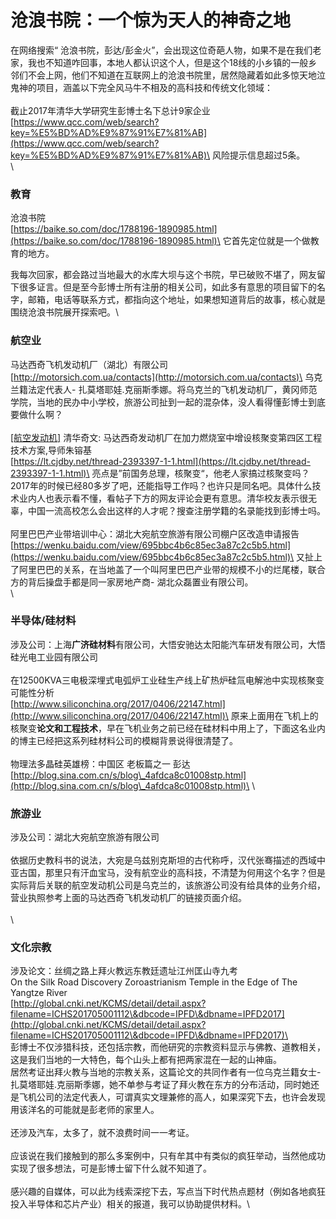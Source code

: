 # 沧浪书院：一个惊为天人的神奇之地

在网络搜索“ 沧浪书院，彭达/彭金火”，会出现这位奇葩人物，如果不是在我们老家，我也不知道咋回事，本地人都认识这个人，但是这个18线的小乡镇的一般乡邻们不会上网，他们不知道在互联网上的沧浪书院里，居然隐藏着如此多惊天地泣鬼神的项目，涵盖以下完全风马牛不相及的高科技和传统文化领域：\
\
&#x20;截止2017年清华大学研究生彭博士名下总计9家企业\
&#x20;[https://www.qcc.com/web/search?key=%E5%BD%AD%E9%87%91%E7%81%AB](https://www.qcc.com/web/search?key=%E5%BD%AD%E9%87%91%E7%81%AB)\
&#x20;风险提示信息超过5条。\
\


### 教育

&#x20;沧浪书院\
&#x20;[https://baike.so.com/doc/1788196-1890985.html](https://baike.so.com/doc/1788196-1890985.html)\
它首先定位就是一个做教育的地方。

我每次回家，都会路过当地最大的水库大坝与这个书院，早已破败不堪了，网友留下很多证言。但是至今彭博士所有注册的相关公司，如此多有意思的项目留下的名字，邮箱，电话等联系方式，都指向这个地址，如果想知道背后的故事，核心就是围绕沧浪书院展开探索吧。\


### **航空业**

&#x20;马达西奇飞机发动机厂（湖北）有限公司\
&#x20;[http://motorsich.com.ua/contacts](http://motorsich.com.ua/contacts)\
&#x20;乌克兰籍法定代表人- 扎莫塔耶娃.克丽斯季娜。将乌克兰的飞机发动机厂，黄冈师范学院，当地的民办中小学校，旅游公司扯到一起的混杂体，没人看得懂彭博士到底要做什么啊？\
\
&#x20;[\[航空发动机\]](https://lt.cjdby.net/forum.php?mod=forumdisplay\&fid=4\&filter=typeid\&typeid=155) 清华奇文: 马达西奇发动机厂在加力燃烧室中增设核聚变第四区工程技术方案,导师朱镕基\
&#x20;[https://lt.cjdby.net/thread-2393397-1-1.html](https://lt.cjdby.net/thread-2393397-1-1.html)\
&#x20;亮点是”前国务总理，核聚变“，他老人家搞过核聚变吗？2017年的时候已经80多岁了吧，还能指导工作吗？也许只是同名吧。具体什么技术业内人也表示看不懂，看帖子下方的网友评论会更有意思。清华校友表示很无辜，中国一流高校怎么会出这样的人才呢？搜查注册学籍的名录能找到彭博士吗。\
\
&#x20;阿里巴巴产业带培训中心：湖北大宛航空旅游有限公司棚户区改造申请报告\
&#x20;[https://wenku.baidu.com/view/695bbc4b6c85ec3a87c2c5b5.html](https://wenku.baidu.com/view/695bbc4b6c85ec3a87c2c5b5.html)\
&#x20;又扯上了阿里巴巴的关系，在当地盖了一个叫阿里巴巴产业带的规模不小的烂尾楼，联合方的背后操盘手都是同一家房地产商- 湖北众磊置业有限公司。\
\


### 半导体/硅材**料**

&#x20;涉及公司：上海**广济硅材料**有限公司，大悟安驰达太阳能汽车研发有限公司，大悟硅光电工业园有限公司\
\
&#x20;在12500KVA三电极深埋式电弧炉工业硅生产线上矿热炉硅氚电解池中实现核聚变可能性分析\
&#x20;[http://www.siliconchina.org/2017/0406/22147.html](http://www.siliconchina.org/2017/0406/22147.html)\
&#x20;原来上面用在飞机上的核聚变**论文和工程技术**，早在飞机业务之前已经在硅材料中用上了，下面这名业内的博主已经把这系列硅材料公司的模糊背景说得很清楚了。\
\
&#x20;物理法多晶硅英雄榜：中国区 老板篇之一 彭达\
&#x20;[http://blog.sina.com.cn/s/blog\_4afdca8c01008stp.html](http://blog.sina.com.cn/s/blog\_4afdca8c01008stp.html)\
\


### 旅游业

&#x20;涉及公司：湖北大宛航空旅游有限公司\
\
依据历史教科书的说法，大宛是乌兹别克斯坦的古代称呼，汉代张骞描述的西域中亚古国，那里只有汗血宝马，没有航空业的高科技，不清楚为何用这个名字？但是实际背后关联的航空发动机公司是乌克兰的，该旅游公司没有给具体的业务介绍，营业执照参考上面的马达西奇飞机发动机厂的链接页面介绍。\
\
\


### 文化宗教

&#x20;涉及论文：丝绸之路上拜火教远东教廷遗址江州匡山寺九考\
On the Silk Road Discovery Zoroastrianism Temple in the Edge of The Yangtze River\
&#x20;[http://global.cnki.net/KCMS/detail/detail.aspx?filename=ICHS201705001112\&dbcode=IPFD\&dbname=IPFD2017](http://global.cnki.net/KCMS/detail/detail.aspx?filename=ICHS201705001112\&dbcode=IPFD\&dbname=IPFD2017)\
\
&#x20;彭博士不仅涉猎科技，还包括宗教，而他研究的宗教资料显示与佛教、道教相关，这是我们当地的一大特色，每个山头上都有把两家混在一起的山神庙。\
&#x20;居然考证出拜火教与当地的宗教关系，这篇论文的共同作者有一位乌克兰籍女士- 扎莫塔耶娃.克丽斯季娜，她不单参与考证了拜火教在东方的分布活动，同时她还是飞机公司的法定代表人，可谓真实文理兼修的高人，如果深究下去，也许会发现用该洋名的可能就是彭老师的家里人。\
\
&#x20;还涉及汽车，太多了，就不浪费时间一一考证。\
\
应该说在我们接触到的那么多案例中，只有牟其中有类似的疯狂举动，当然他成功实现了很多想法，可是彭博士留下什么就不知道了。\
\
&#x20;感兴趣的自媒体，可以此为线索深挖下去，写点当下时代热点题材（例如各地疯狂投入半导体和芯片产业）相关的报道，我可以协助提供材料。\
